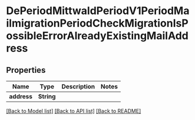 # DePeriodMittwaldPeriodV1PeriodMailmigrationPeriodCheckMigrationIsPossibleErrorAlreadyExistingMailAddress

## Properties

Name | Type | Description | Notes
------------ | ------------- | ------------- | -------------
**address** | **String** |  | 

[[Back to Model list]](../README.md#documentation-for-models) [[Back to API list]](../README.md#documentation-for-api-endpoints) [[Back to README]](../README.md)


